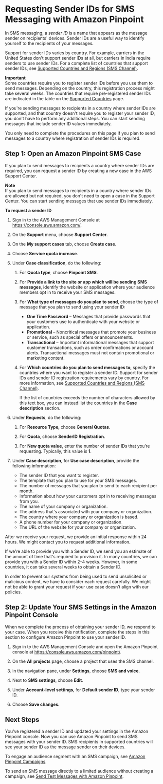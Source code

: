 # Requesting Sender IDs for SMS Messaging with Amazon Pinpoint<a name="channels-sms-awssupport-sender-id"></a>

In SMS messaging, a *sender ID* is a name that appears as the message sender on recipients' devices\. Sender IDs are a useful way to identify yourself to the recipients of your messages\.

Support for sender IDs varies by country\. For example, carriers in the United States don't support sender IDs at all, but carriers in India require senders to use sender IDs\. For a complete list of countries that support sender IDs, see [Supported Countries and Regions \(SMS Channel\)](channels-sms-countries.md)\.

**Important**  
Some countries require you to register sender IDs before you use them to send messages\. Depending on the country, this registration process might take several weeks\. The countries that require pre\-registered sender IDs are indicated in the table on the [Supported Countries](channels-sms-countries.md) page\.

If you're sending messages to recipients in a country where sender IDs are supported, and that country doesn't require you to register your sender ID, you don't have to perform any additional steps\. You can start sending messages that include sender ID values immediately\.

You only need to complete the procedures on this page if you plan to send messages to a country where registration of sender IDs is required\.

## Step 1: Open an Amazon Pinpoint SMS Case<a name="channels-sms-awssupport-sender-id-open"></a>

If you plan to send messages to recipients a country where sender IDs are required, you can request a sender ID by creating a new case in the AWS Support Center\.

**Note**  
If you plan to send messages to recipients in a country where sender IDs are allowed but not required, you don't need to open a case in the Support Center\. You can start sending messages that use sender IDs immediately\. 

**To request a sender ID**

1. Sign in to the AWS Management Console at [https://console\.aws\.amazon\.com/](https://console.aws.amazon.com/)\.

1. On the **Support** menu, choose **Support Center**\.

1. On the **My support cases** tab, choose **Create case**\.

1. Choose **Service quota increase**\.

1. Under **Case classification**, do the following:

   1. For **Quota type**, choose **Pinpoint SMS**\.

   1. For **Provide a link to the site or app which will be sending SMS messages**, identify the website or application where your audience members opt in to receive your SMS messages\.

   1. For **What type of messages do you plan to send**, choose the type of message that you plan to send using your sender ID:
      + **One Time Password** – Messages that provide passwords that your customers use to authenticate with your website or application\.
      + **Promotional** – Noncritical messages that promote your business or service, such as special offers or announcements\.
      + **Transactional** – Important informational messages that support customer transactions, such as order confirmations or account alerts\. Transactional messages must not contain promotional or marketing content\.

   1. For **Which countries do you plan to send messages to**, specify the countries where you want to register a sender ID\. Support for sender IDs and sender ID registration requirements vary by country\. For more information, see [Supported Countries and Regions \(SMS Channel\)](channels-sms-countries.md)\.

      If the list of countries exceeds the number of characters allowed by this text box, you can instead list the countries in the **Case description** section\.

1. Under **Requests**, do the following:

   1. For **Resource Type**, choose **General Quotas**\.

   1. For **Quota**, choose **SenderID Registration**\.

   1. For **New quota value**, enter the number of sender IDs that you're requesting\. Typically, this value is **1**\.

1. Under **Case description**, for **Use case description**, provide the following information:
   + The sender ID that you want to register\.
   + The template that you plan to use for your SMS messages\.
   + The number of messages that you plan to send to each recipient per month\.
   + Information about how your customers opt in to receiving messages from you\.
   + The name of your company or organization\.
   + The address that's associated with your company or organization\.
   + The country where your company or organization is based\.
   + A phone number for your company or organization\.
   + The URL of the website for your company or organization\.

After we receive your request, we provide an initial response within 24 hours\. We might contact you to request additional information\.

If we're able to provide you with a Sender ID, we send you an estimate of the amount of time that's required to provision it\. In many countries, we can provide you with a Sender ID within 2–4 weeks\. However, in some countries, it can take several weeks to obtain a Sender ID\.

In order to prevent our systems from being used to send unsolicited or malicious content, we have to consider each request carefully\. We might not be able to grant your request if your use case doesn’t align with our policies\.

## Step 2: Update Your SMS Settings in the Amazon Pinpoint Console<a name="channels-sms-awssupport-sender-id-settings"></a>

When we complete the process of obtaining your sender ID, we respond to your case\. When you receive this notification, complete the steps in this section to configure Amazon Pinpoint to use your sender ID\.

1. Sign in to the AWS Management Console and open the Amazon Pinpoint console at [https://console\.aws\.amazon\.com/pinpoint/](https://console.aws.amazon.com/pinpoint/)\.

1. On the **All projects** page, choose a project that uses the SMS channel\.

1. In the navigation pane, under **Settings**, choose **SMS and voice**\.

1. Next to **SMS settings**, choose **Edit**\.

1. Under **Account\-level settings**, for **Default sender ID**, type your sender ID\.

1. Choose **Save changes**\.

## Next Steps<a name="channels-sms-awssupport-sender-id-next"></a>

You've registered a sender ID and updated your settings in the Amazon Pinpoint console\. Now you can use Amazon Pinpoint to send SMS messages with your sender ID\. SMS recipients in supported countries will see your sender ID as the message sender on their devices\. 

To engage an audience segment with an SMS campaign, see [Amazon Pinpoint Campaigns](campaigns.md)\.

To send an SMS message directly to a limited audience without creating a campaign, see [Send Test Messages with Amazon Pinpoint](messages.md)\.